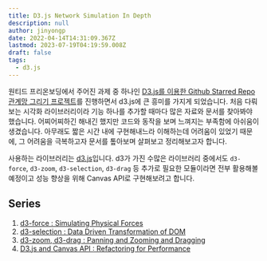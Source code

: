 ```yaml
---
title: D3.js Network Simulation In Depth
description: null
author: jinyongp
date: 2022-04-14T14:31:09.367Z
lastmod: 2023-07-19T04:19:59.008Z
draft: false
tags:
  - d3.js
---
```


원티드 프리온보딩에서 주어진 과제 중 하나인 [D3.js를 이용한 Github Starred Repo 관계망 그리기 프로젝트](https://github.com/Pre-Onboarding-FE-Team07/wanted-codestates-project-7-7-2)를 진행하면서 d3.js에 큰 흥미를 가지게 되었습니다. 처음 다뤄보는 시각화 라이브러리이라 기능 하나를 추가할 때마다 많은 자료와 문서를 찾아봐야 했습니다. 어찌어찌하긴 해내긴 했지만 코드와 동작을 보며 느껴지는 부족함에 아쉬움이 생겼습니다. 아무래도 짧은 시간 내에 구현해내느라 이해하는데 어려움이 있었기 때문에, 그 어려움을 극복하고자 문서를 톺아보며 살펴보고 정리해보고자 합니다.

사용하는 라이브러리는 [d3.js](https://github.com/d3/d3)입니다. d3가 가진 수많은 라이브러리 중에서도 `d3-force`, `d3-zoom`, `d3-selection`, `d3-drag` 등 추가로 필요한 모듈이라면 전부 활용해볼 예정이고 성능 향상을 위해 Canvas API로 구현해보려고 합니다.

## Series

1. [d3-force : Simulating Physical Forces](/posts/d3js/1)
2. [d3-selection : Data Driven Transformation of DOM](/posts/d3js/2)
3. [d3-zoom, d3-drag : Panning and Zooming and Dragging](/posts/d3js/3)
4. [D3.js and Canvas API : Refactoring for Performance](/posts/d3js/4)
